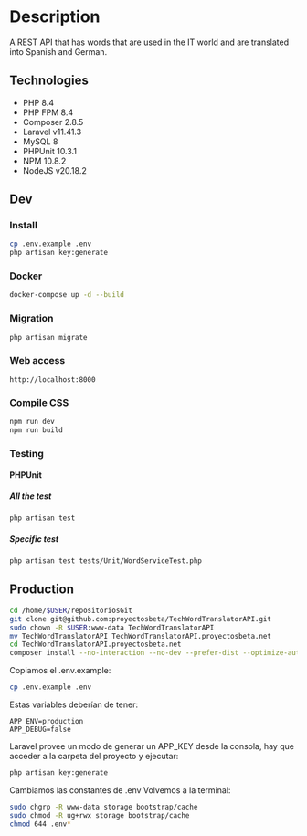 # Description

A REST API that has words that are used in the IT world and are translated into Spanish and German.

## Technologies

-   PHP 8.4
-   PHP FPM 8.4
-   Composer 2.8.5
-   Laravel v11.41.3
-   MySQL 8
-   PHPUnit 10.3.1
-   NPM 10.8.2
-   NodeJS v20.18.2

## Dev

### Install

```bash
cp .env.example .env
php artisan key:generate
```

### Docker

```bash
docker-compose up -d --build
```

### Migration

```bash
php artisan migrate
```

### Web access

```
http://localhost:8000
```

### Compile CSS

```bash
npm run dev
npm run build
```

### Testing

#### PHPUnit

##### All the test

```bash
php artisan test
```

##### Specific test

```bash
php artisan test tests/Unit/WordServiceTest.php
```

## Production

```bash
cd /home/$USER/repositoriosGit
git clone git@github.com:proyectosbeta/TechWordTranslatorAPI.git
sudo chown -R $USER:www-data TechWordTranslatorAPI
mv TechWordTranslatorAPI TechWordTranslatorAPI.proyectosbeta.net
cd TechWordTranslatorAPI.proyectosbeta.net
composer install --no-interaction --no-dev --prefer-dist --optimize-autoloader
```

Copiamos el .env.example:

```bash
cp .env.example .env
```


Estas variables deberían de tener:

```
APP_ENV=production
APP_DEBUG=false
```


Laravel provee un modo de generar un APP_KEY desde la consola, hay que acceder a la carpeta del proyecto y ejecutar:

```bash
php artisan key:generate
```

Cambiamos las constantes de .env
Volvemos a la terminal:

```bash
sudo chgrp -R www-data storage bootstrap/cache
sudo chmod -R ug+rwx storage bootstrap/cache
chmod 644 .env*
```


